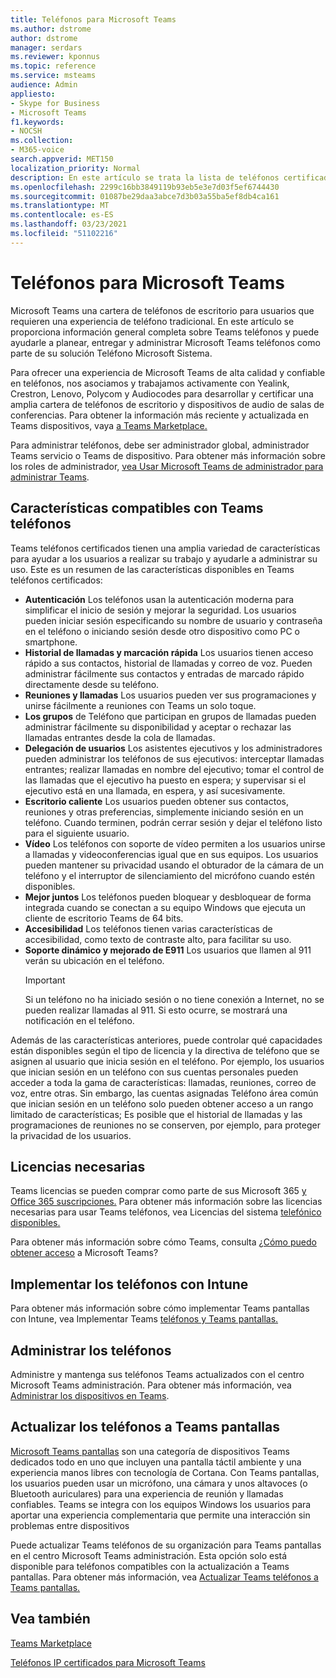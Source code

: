 ```yaml
---
title: Teléfonos para Microsoft Teams
ms.author: dstrome
author: dstrome
manager: serdars
ms.reviewer: kponnus
ms.topic: reference
ms.service: msteams
audience: Admin
appliesto:
- Skype for Business
- Microsoft Teams
f1.keywords:
- NOCSH
ms.collection:
- M365-voice
search.appverid: MET150
localization_priority: Normal
description: En este artículo se trata la lista de teléfonos certificados para Microsoft Teams y las características compatibles con los teléfonos certificados para Microsoft Teams.
ms.openlocfilehash: 2299c16bb3849119b93eb5e3e7d03f5ef6744430
ms.sourcegitcommit: 01087be29daa3abce7d3b03a55ba5ef8db4ca161
ms.translationtype: MT
ms.contentlocale: es-ES
ms.lasthandoff: 03/23/2021
ms.locfileid: "51102216"
---
```

# <a name="phones-for-microsoft-teams"></a>Teléfonos para Microsoft Teams

Microsoft Teams una cartera de teléfonos de escritorio para usuarios que requieren una experiencia de teléfono tradicional. En este artículo se proporciona información general completa sobre Teams teléfonos y puede ayudarle a planear, entregar y administrar Microsoft Teams teléfonos como parte de su solución Teléfono Microsoft Sistema. 

Para ofrecer una experiencia de Microsoft Teams de alta calidad y confiable en teléfonos, nos asociamos y trabajamos activamente con Yealink, Crestron, Lenovo, Polycom y Audiocodes para desarrollar y certificar una amplia cartera de teléfonos de escritorio y dispositivos de audio de salas de conferencias. Para obtener la información más reciente y actualizada en Teams dispositivos, vaya [a Teams Marketplace.](https://office.com/teamsdevices)

Para administrar teléfonos, debe ser administrador global, administrador Teams servicio o Teams de dispositivo. Para obtener más información sobre los roles de administrador, [vea Usar Microsoft Teams de administrador para administrar Teams](../using-admin-roles.md).

## <a name="features-supported-by-teams-phones"></a>Características compatibles con Teams teléfonos

Teams teléfonos certificados tienen una amplia variedad de características para ayudar a los usuarios a realizar su trabajo y ayudarle a administrar su uso. Este es un resumen de las características disponibles en Teams teléfonos certificados:

- **Autenticación** Los teléfonos usan la autenticación moderna para simplificar el inicio de sesión y mejorar la seguridad. Los usuarios pueden iniciar sesión especificando su nombre de usuario y contraseña en el teléfono o iniciando sesión desde otro dispositivo como PC o smartphone.
- **Historial de llamadas y marcación rápida** Los usuarios tienen acceso rápido a sus contactos, historial de llamadas y correo de voz. Pueden administrar fácilmente sus contactos y entradas de marcado rápido directamente desde su teléfono.
- **Reuniones y llamadas** Los usuarios pueden ver sus programaciones y unirse fácilmente a reuniones con Teams un solo toque.
- **Los grupos** de Teléfono que participan en grupos de llamadas pueden administrar fácilmente su disponibilidad y aceptar o rechazar las llamadas entrantes desde la cola de llamadas.
- **Delegación de usuarios** Los asistentes ejecutivos y los administradores pueden administrar los teléfonos de sus ejecutivos: interceptar llamadas entrantes; realizar llamadas en nombre del ejecutivo; tomar el control de las llamadas que el ejecutivo ha puesto en espera; y supervisar si el ejecutivo está en una llamada, en espera, y así sucesivamente.
- **Escritorio caliente** Los usuarios pueden obtener sus contactos, reuniones y otras preferencias, simplemente iniciando sesión en un teléfono. Cuando terminen, podrán cerrar sesión y dejar el teléfono listo para el siguiente usuario.
- **Vídeo** Los teléfonos con soporte de vídeo permiten a los usuarios unirse a llamadas y videoconferencias igual que en sus equipos. Los usuarios pueden mantener su privacidad usando el obturador de la cámara de un teléfono y el interruptor de silenciamiento del micrófono cuando estén disponibles.
- **Mejor juntos** Los teléfonos pueden bloquear y desbloquear de forma integrada cuando se conectan a su equipo Windows que ejecuta un cliente de escritorio Teams de 64 bits.
- **Accesibilidad** Los teléfonos tienen varias características de accesibilidad, como texto de contraste alto, para facilitar su uso.
- **Soporte dinámico y mejorado de E911** Los usuarios que llamen al 911 verán su ubicación en el teléfono. 
    > [!IMPORTANT]
    > Si un teléfono no ha iniciado sesión o no tiene conexión a Internet, no se pueden realizar llamadas al 911. Si esto ocurre, se mostrará una notificación en el teléfono.

Además de las características anteriores, puede controlar qué capacidades están disponibles según el tipo de licencia y la directiva de teléfono que se asignen al usuario que inicia sesión en el teléfono. Por ejemplo, los usuarios que inician sesión en un teléfono con sus cuentas personales pueden acceder a toda la gama de características: llamadas, reuniones, correo de voz, entre otras. Sin embargo, las cuentas asignadas Teléfono área común que inician sesión en un teléfono solo pueden obtener acceso a un rango limitado de características; Es posible que el historial de llamadas y las programaciones de reuniones no se conserven, por ejemplo, para proteger la privacidad de los usuarios.

## <a name="required-licenses"></a>Licencias necesarias

Teams licencias se pueden comprar como parte de sus Microsoft 365 [y Office 365 suscripciones.](/office365/servicedescriptions/teams-service-description) Para obtener más información sobre las licencias necesarias para usar Teams teléfonos, vea Licencias del sistema [telefónico disponibles.](https://products.office.com/microsoft-teams/voice-calling)

Para obtener más información sobre cómo Teams, consulta [¿Cómo puedo obtener acceso](https://support.office.com/article/fc7f1634-abd3-4f26-a597-9df16e4ca65b) a Microsoft Teams?

## <a name="deploy-your-phones-using-intune"></a>Implementar los teléfonos con Intune

Para obtener más información sobre cómo implementar Teams pantallas con Intune, vea Implementar Teams [teléfonos y Teams pantallas.](phones-displays-deploy.md)

## <a name="manage-your-phones"></a>Administrar los teléfonos

Administre y mantenga sus teléfonos Teams actualizados con el centro Microsoft Teams administración. Para obtener más información, vea [Administrar los dispositivos en Teams](device-management.md).

## <a name="upgrade-your-phones-to-teams-displays"></a>Actualizar los teléfonos a Teams pantallas

[Microsoft Teams pantallas](teams-displays.md) son una categoría de dispositivos Teams dedicados todo en uno que incluyen una pantalla táctil ambiente y una experiencia manos libres con tecnología de Cortana. Con Teams pantallas, los usuarios pueden usar un micrófono, una cámara y unos altavoces (o Bluetooth auriculares) para una experiencia de reunión y llamadas confiables. Teams se integra con los equipos Windows los usuarios para aportar una experiencia complementaria que permite una interacción sin problemas entre dispositivos

Puede actualizar Teams teléfonos de su organización para Teams pantallas en el centro Microsoft Teams administración. Esta opción solo está disponible para teléfonos compatibles con la actualización a Teams pantallas. Para obtener más información, vea [Actualizar Teams teléfonos a Teams pantallas.](upgrade-phones-to-displays.md)

## <a name="see-also"></a>Vea también

[Teams Marketplace](https://office.com/teamsdevices)

[Teléfonos IP certificados para Microsoft Teams](teams-ip-phones.md)